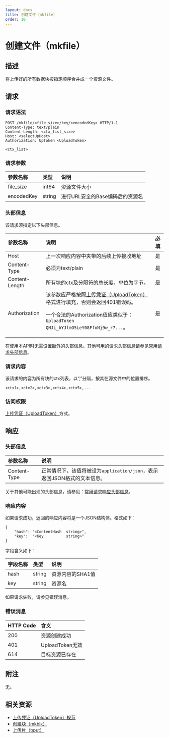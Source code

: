 ```yaml
---
layout: docs
title: 创建文件（mkfile）
order: 10
---
```


<a name="mkfile"></a>
# 创建文件（mkfile）

<a name="description"></a>
## 描述

将上传好的所有数据块按指定顺序合并成一个资源文件。  

<a name="request"></a>
## 请求

<a name="request-syntax"></a>
### 请求语法

```
POST /mkfile/<file_size>/key/<encodedKey> HTTP/1.1
Content-Type: text/plain
Content-Length: <ctx_list_size>
Host: <selectUpHost>
Authorization: UpToken <UploadToken>

<ctx_list>
```

<a name="request-params"></a>
### 请求参数

参数名称        | 类型   | 说明
:-------------- | :----- | :------------------------------
file_size       | int64  | 资源文件大小
encodedKey      | string | 进行URL安全的Base编码后的资源名

<a name="request-headers"></a>
### 头部信息

该请求须指定以下头部信息。

参数名称       | 说明                                      | 必填
:------------- | :---------------------------------------- | :-------
Host           | 上一次响应内容中夹带的后续上传接收地址    | 是
Content-Type   | 必须为text/plain                          | 是
Content-Length | 所有块的ctx及分隔符的总长度，单位为字节。 | 是
Authorization  | 该参数应严格按照[上传凭证（UploadToken）]()格式进行填充，否则会返回401错误码。<p>一个合法的Authorization值应类似于：`UploadToken QNJi_bYJlmO5LeY08FfoNj9w_r7...`。 | 是

在使用本API时无需设置额外的头部信息。其他可用的请求头部信息请参见[常用请求头部信息]()。

<a name="request-body"></a>
### 请求内容

该请求的内容为所有块的ctx列表，以“,”分隔，按其在源文件中的位置排序。  

```
<ctx1>,<ctx2>,<ctx3>,<ctx4>,<ctx5>,...
```

<a name="request-auth"></a>
### 访问权限

[上传凭证（UploadToken）](http://docs.qiniu.com/api/v6/rs.html#digest-auth)方式。

<a name="response"></a>
## 响应

<a name="response-headers"></a>
### 头部信息
参数名称      | 说明                              
:------------ | :-----------------------------------------------------------------------
Content-Type  | 正常情况下，该值将被设为`application/json`，表示返回JSON格式的文本信息。

关于其他可能出现的头部信息，请参见：[常用请求响应头部信息]()。

<a name="response-body"></a>
### 响应内容

如果请求成功，返回的响应内容将是一个JSON结构体。格式如下：

```
{
	"hash": "<ContentHash  string>", 
    "key":  "<Key          string>"
}
```

字段含义如下：

字段名称       | 类型   | 说明
:------------- | :----- | :------------------------------
hash           | string | 资源内容的SHA1值
key            | string | 资源名

如果请求失败，请参见错误消息。

<a name="error-messages"></a>
### 错误消息
HTTP Code | 含义
:-------- | :--------------------------
200       | 资源创建成功
401       | UploadToken无效
614       | 目标资源已存在

<a name="remarks"></a>
## 附注

无。

<a name="related-resources"></a>
## 相关资源

- [上传凭证（UploadToken）规范](../security/upload-token.html)
- [创建块（mkblk）](mkblk.html)
- [上传片（bput）](bput.html)
